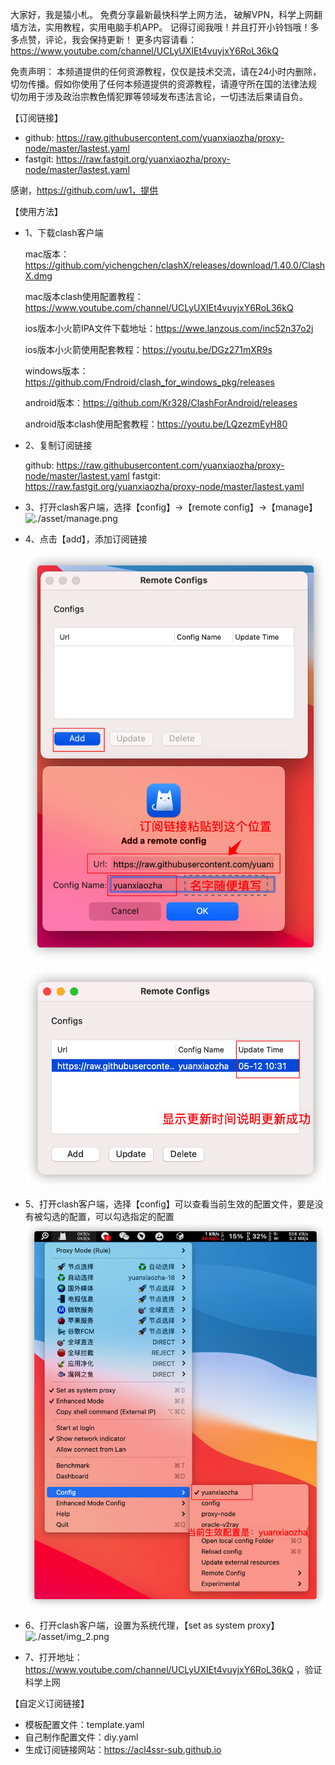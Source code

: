 大家好，我是猿小札。 免费分享最新最快科学上网方法， 破解VPN，科学上网翻墙方法，实用教程，实用电脑手机APP。 记得订阅我哦！并且打开小铃铛哦！多多点赞，评论，我会保持更新！ 
更多内容请看：https://www.youtube.com/channel/UCLyUXIEt4vuyjxY6RoL36kQ  


免责声明： 本频道提供的任何资源教程，仅仅是技术交流，请在24小时内删除，切勿传播。假如你使用了任何本频道提供的资源教程，请遵守所在国的法律法规 切勿用于涉及政治宗教色情犯罪等领域发布违法言论，一切违法后果请自负。

【订阅链接】
- github: https://raw.githubusercontent.com/yuanxiaozha/proxy-node/master/lastest.yaml
- fastgit: https://raw.fastgit.org/yuanxiaozha/proxy-node/master/lastest.yaml

感谢，https://github.com/uw1，提供


【使用方法】

- 1、下载clash客户端

    mac版本：https://github.com/yichengchen/clashX/releases/download/1.40.0/ClashX.dmg

    mac版本clash使用配置教程：https://www.youtube.com/channel/UCLyUXIEt4vuyjxY6RoL36kQ

    ios版本小火箭IPA文件下载地址：https://wwe.lanzous.com/inc52n37o2j
  
    ios版本小火箭使用配套教程：https://youtu.be/DGz271mXR9s
  
    windows版本：https://github.com/Fndroid/clash_for_windows_pkg/releases

    android版本：https://github.com/Kr328/ClashForAndroid/releases
  
    android版本clash使用配套教程：https://youtu.be/LQzezmEyH80


- 2、复制订阅链接

    github: https://raw.githubusercontent.com/yuanxiaozha/proxy-node/master/lastest.yaml
    fastgit: https://raw.fastgit.org/yuanxiaozha/proxy-node/master/lastest.yaml

- 3、打开clash客户端，选择【config】->【remote config】->【manage】
    ![./asset/manage.png](/Users/why/IdeaProjects/source/proxy-node/asset/manage.png)
  
- 4、点击【add】，添加订阅链接
    
  ![添加订阅链接](./asset/add.png)
  
  ![订阅链接添加成功](./asset/upadte.png)
  
- 5、打开clash客户端，选择【config】可以查看当前生效的配置文件，要是没有被勾选的配置，可以勾选指定的配置
    ![查看当前生效配置](./asset/cat-use.png)
  
- 6、打开clash客户端，设置为系统代理，【set as system proxy】
    ![./asset/img_2.png](asset/img_2.png)
  
- 7、打开地址：https://www.youtube.com/channel/UCLyUXIEt4vuyjxY6RoL36kQ ，验证科学上网

【自定义订阅链接】

- 模板配置文件：template.yaml
- 自己制作配置文件：diy.yaml
- 生成订阅链接网站：https://acl4ssr-sub.github.io

